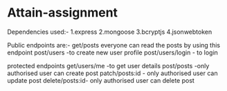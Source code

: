 # Attain-assignment

Dependencies used:-
1.express
2.mongoose
3.bcryptjs
4.jsonwebtoken

Public endpoints are:-
get/posts everyone can read the posts by using this endpoint
post/users -to create new user profile
post/users/login - to login


protected endpoints
get/users/me -to get user details
post/posts -only authorised user can create post
patch/posts:id - only authorised user can update post
delete/posts:id- only authorised user can delete post
